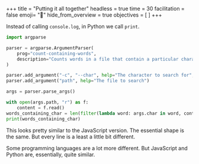 +++
title = "Putting it all together"
headless = true
time = 30
facilitation = false
emoji= "📖"
hide_from_overview = true
objectives = [
]
+++

Instead of calling `console.log`, in Python we call `print`.

```python
import argparse

parser = argparse.ArgumentParser(
    prog="count-containing-words",
    description="Counts words in a file that contain a particular character",
)

parser.add_argument("-c", "--char", help="The character to search for", default="-")
parser.add_argument("path", help="The file to search")

args = parser.parse_args()

with open(args.path, "r") as f:
    content = f.read()
words_containing_char = len(filter(lambda word: args.char in word, content.split(" ")))
print(words_containing_char)
```

This looks pretty similar to the JavaScript version. The essential shape is the same. But every line is a least a little bit different.

Some programming languages are a lot more different. But JavaScript and Python are, essentially, quite similar.
